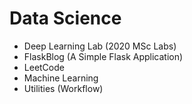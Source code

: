 # Data Science

- Deep Learning Lab (2020 MSc Labs)
- FlaskBlog (A Simple Flask Application)
- LeetCode
- Machine Learning
- Utilities (Workflow)
